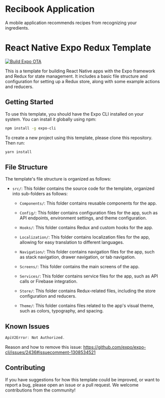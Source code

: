 # Recibook Application

A mobile application recommends recipes from recognizing your ingredients.

# React Native Expo Redux Template

[![Build Expo OTA](https://github.com/hpccbk/react-native-expo-redux-template/actions/workflows/update.yml/badge.svg)](https://github.com/hpccbk/react-native-expo-redux-template/actions/workflows/update.yml)

This is a template for building React Native apps with the Expo framework and Redux for state management. It includes a basic file structure and configuration for setting up a Redux store, along with some example actions and reducers.

## Getting Started

To use this template, you should have the Expo CLI installed on your system. You can install it globally using npm:

```bash
npm install -g expo-cli
```

To create a new project using this template, please clone this repository. Then run:

```bash
yarn install
```

## File Structure

The template's file structure is organized as follows:

- `src/`: This folder contains the source code for the template, organized into sub-folders as follows:

  - `Components/`: This folder contains reusable components for the app.

  - `Config/`: This folder contains configuration files for the app, such as API endpoints, environment settings, and theme configuration.

  - `Hooks/`: This folder contains Redux and custom hooks for the app.

  - `Localization/`: This folder contains localization files for the app, allowing for easy translation to different languages.

  - `Navigation/`: This folder contains navigation files for the app, such as stack navigation, drawer navigation, or tab navigation.

  - `Screens/`: This folder contains the main screens of the app.

  - `Services/`: This folder contains service files for the app, such as API calls or Firebase integration.

  - `Store/`: This folder contains Redux-related files, including the store configuration and reducers.

  - `Theme/`: This folder contains files related to the app's visual theme, such as colors, typography, and spacing.

## Known Issues

```js
ApiV2Error: Not Authorized.
```

Reason and how to remove this issue: https://github.com/expo/expo-cli/issues/2436#issuecomment-1308534521

## Contributing

If you have suggestions for how this template could be improved, or want to report a bug, please open an issue or a pull request. We welcome contributions from the community!
